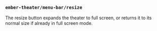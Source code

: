 ### `ember-theater/menu-bar/resize`

The resize button expands the theater to full screen, or returns it to its normal size if already in full screen mode.
